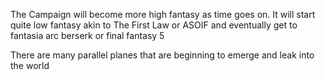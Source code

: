 The Campaign will  become more high fantasy as time goes on. It will start quite low fantasy akin to The First Law or ASOIF and eventually get to fantasia arc berserk or final fantasy 5 

There are many parallel planes that are beginning to emerge and leak into the world